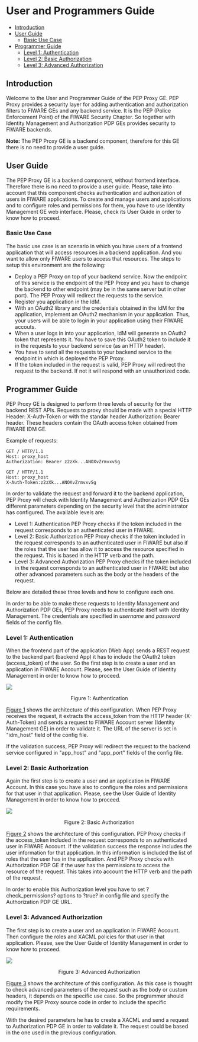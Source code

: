 # User and Programmers Guide

-   [Introduction](#introduction)
-   [User Guide](#user-guide)
    -   [Basic Use Case](#basic-use-case)
-   [Programmer Guide](#programmer-guide)
    -   [Level 1: Authentication](#level-1-authentication)
    -   [Level 2: Basic Authorization](#level-2-basic-authorization)
    -   [Level 3: Advanced Authorization](#level-3-advanced-authorization)

## Introduction

Welcome to the User and Programmer Guide of the PEP Proxy GE. PEP Proxy provides a security layer for adding
authentication and authorization filters to FIWARE GEs and any backend service. It is the PEP (Police Enforcement Point)
of the FIWARE Security Chapter. So together with Identity Management and Authorization PDP GEs provides security to
FIWARE backends.

**Note:** The PEP Proxy GE is a backend component, therefore for this GE there is no need to provide a user guide.

## User Guide

The PEP Proxy GE is a backend component, without frontend interface. Therefore there is no need to provide a user guide.
Please, take into account that this component checks authentication and authorization of users in FIWARE applications.
To create and manage users and applications and to configure roles and permissions for them, you have to use Identity
Management GE web interface. Please, check its User Guide in order to know how to proceed.

### Basic Use Case

The basic use case is an scenario in which you have users of a frontend application that will access resources in a
backend application. And you want to allow only FIWARE users to access that resources. The steps to setup this
environment are the following:

-   Deploy a PEP Proxy on top of your backend service. Now the endpoint of this service is the endpoint of the PEP Proxy
    and you have to change the backend to other endpoint (may be in the same server but in other port). The PEP Proxy
    will redirect the requests to the service.
-   Register you application in the IdM.
-   With an OAuth2 library and the credentials obtained in the IdM for the application, implement an OAuth2 mechanism in
    your application. Thus, your users will be able to login in your application using their FIWARE accouts.
-   When a user logs in into your application, IdM will generate an OAuth2 token that represents it. You have to save
    this OAuth2 token to include it in the requests to your backend service (as an HTTP header).
-   You have to send all the requests to your backend service to the endpoint in which is deployed the PEP Proxy.
-   If the token included in the request is valid, PEP Proxy will redirect the request to the backend. If not it will
    respond with an unauthorized code.

## Programmer Guide

PEP Proxy GE is designed to perform three levels of security for the backend REST APIs. Requests to proxy should be made
with a special HTTP Header: X-Auth-Token or with the standar header Authorization: Bearer header. These headers contain
the OAuth access token obtained from FIWARE IDM GE.

Example of requests:

```text
GET / HTTP/1.1
Host: proxy_host
Authorization: Bearer z2zXk...ANOXvZrmvxvSg
```

```text
GET / HTTP/1.1
Host: proxy_host
X-Auth-Token:z2zXk...ANOXvZrmvxvSg
```

In order to validate the request and forward it to the backend application, PEP Proxy will check with Identity
Management and Authorization PDP GEs different parameters depending on the security level that the administrator has
configured. The available levels are:

-   Level 1: Authentication PEP Proxy checks if the token included in the request corresponds to an authenticated user
    in FIWARE.
-   Level 2: Basic Authorization PEP Proxy checks if the token included in the request corresponds to an authenticated
    user in FIWARE but also if the roles that the user has allow it to access the resource specified in the request.
    This is based in the HTTP verb and the path.
-   Level 3: Advanced Authorization PEP Proxy checks if the token included in the request corresponds to an
    authenticated user in FIWARE but also other advanced parameters such as the body or the headers of the request.

Below are detailed these three levels and how to configure each one.

In order to be able to make these requests to Identity Management and Authorization PDP GEs, PEP Proxy needs to
authenticate itself with Identity Management. The credentials are specified in _username_ and _password_ fields of the
config file.

### Level 1: Authentication

When the frontend part of the application (Web App) sends a REST request to the backend part (backend App) it has to
include the OAuth2 token (access_token) of the user. So the first step is to create a user and an application in FIWARE
Account. Please, see the User Guide of Identity Management in order to know how to proceed.

<a name="def-fig1"></a>
![](https://raw.githubusercontent.com/ging/fiware-pep-proxy/master/doc/resources/Level_1-_Authentication.png)

<p align="center">Figure 1: Authentication</p>

[Figure 1](#def-fig1) shows the architecture of this configuration. When PEP Proxy receives the request, it extracts the
access_token from the HTTP header (X-Auth-Token) and sends a request to FIWARE Account server (Identity Management GE)
in order to validate it. The URL of the server is set in "idm_host" field of the config file.

If the validation success, PEP Proxy will redirect the request to the backend service configured in "app_host" and
"app_port" fields of the config file.

### Level 2: Basic Authorization

Again the first step is to create a user and an application in FIWARE Account. In this case you have also to configure
the roles and permissions for that user in that application. Please, see the User Guide of Identity Management in order
to know how to proceed.

<a name="def-fig2"></a>
![](https://raw.githubusercontent.com/ging/fiware-pep-proxy/master/doc/resources/Level_2-_Basic_Authorization.png)

<p align="center">Figure 2: Basic Authorization</p>

[Figure 2](#def-fig2) shows the architecture of this configuration. PEP Proxy checks if the access_token included in the
request corresponds to an authenticated user in FIWARE Account. If the validation success the response includes the user
information for that application. In this information is included the list of roles that the user has in the
application. And PEP Proxy checks with Authorization PDP GE if the user has the permissions to access the resource of
the request. This takes into account the HTTP verb and the path of the request.

In order to enable this Authorization level you have to set ?check_permissions? options to ?true? in config file and
specify the Authorization PDP GE URL.

### Level 3: Advanced Authorization

The first step is to create a user and an application in FIWARE Account. Then configure the roles and XACML policies for
that user in that application. Please, see the User Guide of Identity Management in order to know how to proceed.

<a name="def-fig3"></a>
![](https://raw.githubusercontent.com/ging/fiware-pep-proxy/master/doc/resources/Level_3-_Advanced_Authorization_.png)

<p align="center">Figure 3: Advanced Authorization</p>

[Figure 3](#def-fig3) shows the architecture of this configuration. As this case is thought to check advanced parameters
of the request such as the body or custom headers, it depends on the specific use case. So the programmer should modify
the PEP Proxy source code in order to include the specific requirements.

With the desired parameters he has to create a XACML <Request> and send a request to Authorization PDP GE in order to
validate it. The request could be based in the one used in the previous configuration.
